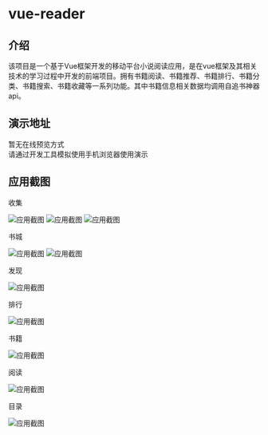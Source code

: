 # vue-reader

## 介绍
该项目是一个基于Vue框架开发的移动平台小说阅读应用，是在vue框架及其相关技术的学习过程中开发的前端项目。拥有书籍阅读、书籍推荐、书籍排行、书籍分类、书籍搜索、书籍收藏等一系列功能。其中书籍信息相关数据均调用自追书神器api。

## 演示地址
暂无在线预览方式<br>
请通过开发工具模拟使用手机浏览器使用演示

## 应用截图

收集

<img src="https://github.com/ince4/vue-reader/blob/master/screenshots/localhost_8080_collection3(iPhone 6_7_8 Plus).png" alt="应用截图">
<img src="https://github.com/ince4/vue-reader/blob/master/screenshots/localhost_8080_collection2(iPhone 6_7_8 Plus).png" alt="应用截图">
<img src="https://github.com/ince4/vue-reader/blob/master/screenshots/localhost_8080_collection(iPhone 6_7_8 Plus).png" alt="应用截图">

书城

<img src="https://github.com/ince4/vue-reader/blob/master/screenshots/localhost_8080_story(iPhone 6_7_8 Plus).png" alt="应用截图">
<img src="https://github.com/ince4/vue-reader/blob/master/screenshots/localhost_8080_story2(iPhone 6_7_8 Plus).png" alt="应用截图">

发现

<img src="https://github.com/ince4/vue-reader/blob/master/screenshots/localhost_8080_discovery(iPhone 6_7_8 Plus).png" alt="应用截图">

排行

<img src="https://github.com/ince4/vue-reader/blob/master/screenshots/localhost_8080_ranklist(iPhone 6_7_8 Plus).png" alt="应用截图">

书籍

<img src="https://github.com/ince4/vue-reader/blob/master/screenshots/localhost_8080_book(iPhone 6_7_8 Plus).png" alt="应用截图">

阅读

<img src="https://github.com/ince4/vue-reader/blob/master/screenshots/localhost_8080_reader(iPhone 6_7_8 Plus).png" alt="应用截图">

目录

<img src="https://github.com/ince4/vue-reader/blob/master/screenshots/localhost_8080_catalogue(iPhone 6_7_8 Plus).png" alt="应用截图">